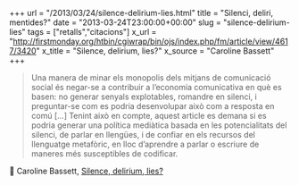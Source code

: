 +++
url = "/2013/03/24/silence-delirium-lies.html"
title = "Silenci, deliri, mentides?"
date = "2013-03-24T23:00:00+00:00"
slug = "silence-delirium-lies"
tags = ["retalls","citacions"]
x_url = "http://firstmonday.org/htbin/cgiwrap/bin/ojs/index.php/fm/article/view/4617/3420"
x_title = "Silence, delirium, lies?"
x_source = "Caroline Bassett"
+++

> Una manera de minar els monopolis dels mitjans de comunicació social és negar-se a contribuir a l’economia comunicativa en què es basen: no generar senyals explotables, romandre en silenci, i preguntar-se com es podria desenvolupar això com a resposta en comú […] Tenint això en compte, aquest article es demana si es podria generar una política mediàtica basada en les potencialitats del silenci, de parlar en llengües, i de confiar en els recursos del llenguatge metafòric, en lloc d’aprendre a parlar o escriure de maneres més susceptibles de codificar.

📎 Caroline Bassett, [Silence, delirium, lies?](http://firstmonday.org/htbin/cgiwrap/bin/ojs/index.php/fm/article/view/4617/3420)

